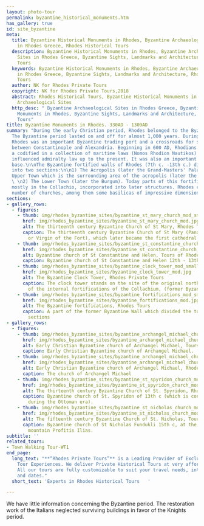 ```yaml
---
layout: photo-tour
permalink: byzantine_historical_monuments.htm
has_gallery: true
id: site_byzantine
meta:
  title: Byzantine Historical Monuments in Rhodes, Byzantine Archaeological Sites
    in Rhodes Greece, Rhodes Historical Tours
  description: Byzantine Historical Monuments in Rhodes, Byzantine Archaeological
    Sites in Rhodes Greece, Byzantine Sights, Landmarks and Architecture, Rhodes Historical
    Tours
  keywords: Byzantine Historical Monuments in Rhodes, Byzantine Archaeological Sites
    in Rhodes Greece, Byzantine Sights, Landmarks and Architecture, Rhodes Historical
    Tours
  author: NK for Rhodes Private Tours
  copyright: NK for Rhodes Private Tours,2018
  abstract: Rhodes Historical Tours, Byzantine Historical Monuments in Rhodes, Byzantine
    Archaeological Sites
  http_desc: " Byzantine Archaeological Sites in Rhodes Greece, Byzantine Historical
    Monuments in Rhodes, Byzantine Sights, Landmarks and Architecture,  Rhodes Historical
    Tours"
title: Byzantine Monuments in Rhodes. 330AD - 1309AD
summary: "During the early Christian period, Rhodes belonged to the Byzantine Empire.
  The Byzantine period lasted on and off for almost 1,000 years. During this time,
  Rhodes was an important Byzantine trading port and a crossroads for ships sailing
  between Constantinople and Alexandria. Beginning in 600 AD, Rhodians began to develop
  a codified in a collection of maritime laws (Nomos Rhodion Nautikos) which have
  influenced admiralty law up to the present. It was also an important Byzantine military
  base.\n\nThe Byzantine fortified walls of Rhodes (7th c. -13th c.) divided the town
  into two sections:\n\n1) The Acropolis (later the Grand-Masters' Palace) and the
  Upper Town which is the surrounding area of the acropolis (later the Collachio).
  \ \n2) The Lower Town (later the Burgum). Today parts of this fortification survive
  mostly in the Collachio, incorporated into later structures. Rhodes city had a great
  number of churches, among them some basilicas of impressive dimensions."
sections:
- gallery_rows:
  - figures:
    - thumb: img/rhodes_byzantine_sites/byzantine_st_mary_church_mod_small.jpg
      href: img/rhodes_byzantine_sites/byzantine_st_mary_church_mod.jpg
      alt: The thirteenth century Byzantine Church of St Mary, Rhodes Tours
      caption: The thirteenth century Byzantine Church of St Mary (Panagia tou Kastrou
        or Virgin of the Fort), which later became the first cathedral of the Knights.
    - thumb: img/rhodes_byzantine_sites/byzantine_st_constantine_church_mod_small.jpg
      href: img/rhodes_byzantine_sites/byzantine_st_constantine_church_mod.jpg
      alt: Byzantine church of St Constantine and Helen, Tours of Rhodes
      caption: Byzantine church of St Constantine and Helen 12th - 13th c.
    - thumb: img/rhodes_byzantine_sites/byzantine_clock_tower_mod_small.jpg
      href: img/rhodes_byzantine_sites/byzantine_clock_tower_mod.jpg
      alt: The Byzantine Clock Tower, Rhodes Private Tours
      caption: The clock tower stands on the site of the original north-west tower
        of the internal fortifications of the Collachium, (former Byzantine fortifications).
    - thumb: img/rhodes_byzantine_sites/byzantine_fortifications_mod_small.jpg
      href: img/rhodes_byzantine_sites/byzantine_fortifications_mod.jpg
      alt: The Byzantine fortifications, Rhodes Tours
      caption: A part of the former Byzantine Wall which divided the town into two
        sections
- gallery_rows:
  - figures:
    - thumb: img/rhodes_byzantine_sites/byzantine_archangel_michael_church_mod_small.jpg
      href: img/rhodes_byzantine_sites/byzantine_archangel_michael_church_mod.jpg
      alt: Early Christian Byzantine church of Archangel Michael, Tours of Rhodes
      caption: Early Christian Byzantine church of Archangel Michael.
    - thumb: img/rhodes_byzantine_sites/byzantine_archangel_michael_church_2_mod_small.jpg
      href: img/rhodes_byzantine_sites/byzantine_archangel_michael_church_2_mod.jpg
      alt: Early Christian Byzantine church of Archangel Michael, Rhodes Private Tours
      caption: The church of Archangel Michael
    - thumb: img/rhodes_byzantine_sites/byzantine_st_spyridon_church_mod_small.jpg
      href: img/rhodes_byzantine_sites/byzantine_st_spyridon_church_mod.jpg
      alt: The thirteenth century Byzantine Church of St. Spyridon, Rhodes Tours
      caption: Byzantine church of St. Spyridon of 13th c (which is converted to mosque
        during the Ottoman era).
    - thumb: img/rhodes_byzantine_sites/byzantine_st_nicholas_church_mod_small.jpg
      href: img/rhodes_byzantine_sites/byzantine_st_nicholas_church_mod.jpg
      alt: The fifteenth century Byzantine Church of St. Nicholas, Tours of Rhodes
      caption: Byzantine church of St Nicholas Fundukli 15th c, at the foot of the
        mountain Profitis Ilias.
subtitle: ''
related_tours:
- Town Walking Tour-WT1
end_page:
  long_text: "**“Rhodes Private Tours”** is a Leading Provider of Exclusive and Personalized
    Tour Experiences. We deliver Private Historical Tours at very affordable rates.
    All our tours are fully customizable to suit your travel needs, interests, schedules,
    and dates."
  short_text: 'Experts in Rhodes Historical Tours   '

---
```

We have little information concerning the Byzantine period. The restoration work of the Italians neglected surviving buildings in favor of the Knights period.